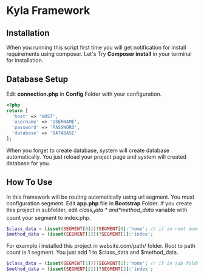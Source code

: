 # Kyla Framework
## Installation
When you running this script first time you will get notification for install requirements using composer.
Let's Try **Composer install** in your terminal for installation.
## Database Setup
Edit **connection.php** in **Config** Folder with your configuration.
```php
<?php
return [
  'host' => 'HOST',
  'username' => 'USERNAME',
  'password' => 'PASSWORD',
  'database' => 'DATABASE'
];
```
When you forget to create database, system will create database automatically. You just reload your project page and system will created database for you.

## How To Use
In this framework will be routing automatically using url segment. You must configuration segment. Edit **app.php** file in **Bootstrap** Folder. If you create this project in subfolder, edit *$class_data* and *$method_data* variable with count your segment to index.php.
```php
$class_data = (isset(SEGMENT[0]))?SEGMENT[0]:'home'; // if in root domain
$method_data = (isset(SEGMENT[1]))?SEGMENT[1]:'index';
```
For example i installed this project in website.com/path/ folder. Root to path count is 1 segment. You just add 1 to $class_data and $method_data.
```php
$class_data = (isset(SEGMENT[1]))?SEGMENT[1]:'home'; // if in sub folder
$method_data = (isset(SEGMENT[2]))?SEGMENT[2]:'index';
```
